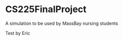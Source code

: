 CS225FinalProject
=================

A simulation to be used by MassBay nursing students

Test by Eric
